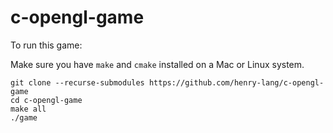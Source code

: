 # c-opengl-game

To run this game:

Make sure you have `make` and `cmake` installed on a Mac or Linux system.

```
git clone --recurse-submodules https://github.com/henry-lang/c-opengl-game
cd c-opengl-game
make all
./game
```

